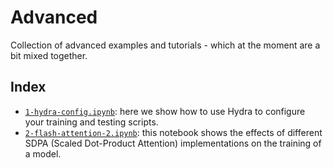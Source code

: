 # Advanced

Collection of advanced examples and tutorials - which at the moment are a bit mixed together.


## Index

- [`1-hydra-config.ipynb`](1-hydra-config.ipynb): here we show how to use Hydra to configure your training and testing scripts.
- [`2-flash-attention-2.ipynb`](2-flash-attention-2.ipynb): this notebook shows the effects of different SDPA (Scaled Dot-Product Attention) implementations on the training of a model.